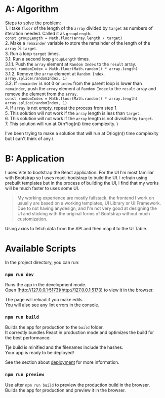 # A: Algorithm
Steps to solve the problem: \
    1. I take `floor` of the length of the `array` divided by `target` as numbers of itteration needed. Called it as `groupLength`. \
        ```
        const groupLength = Math.floor(array.length / target)
        ```\
    2. Make a `remainder` variable to store the remainder of the length of the `array` % `target`.\
    3. Run a loop `target` times. \
        3.1. Run a second loop `groupLength` times. \
            3.1.1. Push the `array` element at `Random Index` to the `result` array. \
                ```
                const randomIndex = Math.floor(Math.random() * array.length)
                ``` \
            3.1.2. Remove the `array` element at `Random Index`. \
                ```
                array.splice(randomIndex, 1)
                ``` \
        3.2. If `remainder` is not 0 or `index` from the parent loop is lower than `remainder`, push the `array` element at `Random Index` to the `result` array and remove the element from the `array`. \
            ```
            const randomIndex = Math.floor(Math.random() * array.length)
            array.splice(randomIndex, 1)
            ``` \
    4. If `array` is not empty, repeat the process from step 1. \
    5. This solution will not work if the `array` length is less than `target`. \
    6. This solution will not work if the `array` length is not divisible by `target`. \
    7. This solution will run at O(n*log(n)) time complexity. \

I've been trying to make a solution that will run at O(log(n)) time complexity but I can't think of any.\

# B: Application
I uses Vite to bootstrap the React application.
For the UI I'm most familiar with Bootstrap so I uses react-bootstrap to build the UI. I refrain using prebuilt templates but in the process of building the UI, I find that my works will be much faster to uses some UI.

> My working experience are mostly fullstack, the frontend I work on usually are based on a working templates, UI Library or UI Framework.
> Due to not having anydesign, and I'm not very good at designing the UI and sticking with the original forms of Bootstrap without much customization.

Using axios to fetch data from the API and then map it to the UI Table.

# Available Scripts

In the project directory, you can run:

### `npm run dev`

Runs the app in the development mode.\
Open [http://127.0.0.1:5173](http://127.0.0.1:5173) to view it in the browser.

The page will reload if you make edits.\
You will also see any lint errors in the console.

### `npm run build`
Builds the app for production to the `build` folder.\
It correctly bundles React in production mode and optimizes the build for the best performance.

Tje build is minified and the filenames include the hashes.\
Your app is ready to be deployed!

See the section about [deployment](https://vitejs.dev/guide/static-deploy.html) for more information.

### `npm run preview`
Use after `npm run build` to preview the production build in the browser.
Builds the app for production and preview it in the browser.
